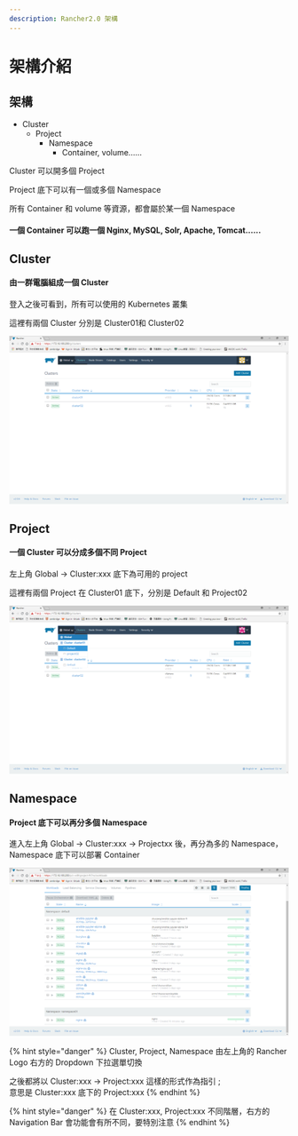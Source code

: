 ```yaml
---
description: Rancher2.0 架構
---
```


# 架構介紹

## 架構

* Cluster
  * Project
    * Namespace
      * Container, volume...... 

Cluster 可以開多個 Project

Project 底下可以有一個或多個 Namespace

所有 Container 和 volume 等資源，都會屬於某一個 Namespace

#### 一個 Container 可以跑一個 Nginx, MySQL, Solr, Apache, Tomcat......

## Cluster

#### 由一群電腦組成一個 Cluster

登入之後可看到，所有可以使用的 Kubernetes 叢集

這裡有兩個 Cluster 分別是 Cluster01和 Cluster02

![&#x767B;&#x5165;&#x4E4B;&#x5F8C;&#x53EF;&#x770B;&#x5230;&#x53EF;&#x7528;&#x7684; Cluster](.gitbook/assets/image%20%2818%29.png)

## Project

#### 一個 Cluster 可以分成多個不同 Project

左上角 Global -&gt; Cluster:xxx 底下為可用的 project 

這裡有兩個 Project 在 Cluster01 底下，分別是 Default 和 Project02

![Cluster &#x53EF;&#x5206;&#x591A;&#x500B; Project &#x4F7F;&#x7528;](.gitbook/assets/image%20%282%29.png)

## Namespace

#### Project 底下可以再分多個 Namespace

進入左上角 Global -&gt; Cluster:xxx -&gt; Projectxx 後，再分為多的 Namespace，Namespace 底下可以部署 Container

![Project &#x5E95;&#x4E0B;&#x7684; Namespace](.gitbook/assets/image%20%2826%29.png)

{% hint style="danger" %}
Cluster, Project, Namespace 由左上角的 Rancher Logo 右方的 Dropdown 下拉選單切換

之後都將以 Cluster:xxx -&gt; Project:xxx 這樣的形式作為指引 ;  
意思是 Cluster:xxx 底下的 Project:xxx 
{% endhint %}

{% hint style="danger" %}
在 Cluster:xxx, Project:xxx 不同階層，右方的 Navigation Bar 會功能會有所不同，要特別注意
{% endhint %}



